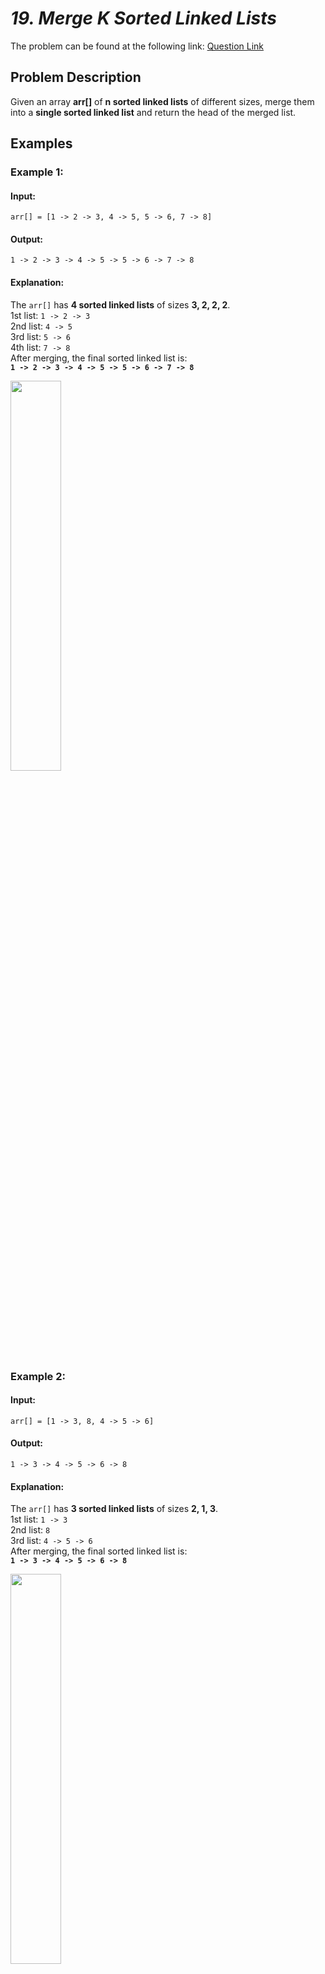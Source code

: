 # _19. Merge K Sorted Linked Lists_

The problem can be found at the following link: [Question Link](https://www.geeksforgeeks.org/problems/merge-k-sorted-linked-lists/1)

## **Problem Description**

Given an array **arr[]** of **n sorted linked lists** of different sizes, merge them into a **single sorted linked list** and return the head of the merged list.

## **Examples**

### **Example 1:**

#### **Input:**

```plaintext
arr[] = [1 -> 2 -> 3, 4 -> 5, 5 -> 6, 7 -> 8]
```

#### **Output:**

```plaintext
1 -> 2 -> 3 -> 4 -> 5 -> 5 -> 6 -> 7 -> 8
```

#### **Explanation:**

The `arr[]` has **4 sorted linked lists** of sizes **3, 2, 2, 2**.  
1st list: `1 -> 2 -> 3`  
2nd list: `4 -> 5`  
3rd list: `5 -> 6`  
4th list: `7 -> 8`  
After merging, the final sorted linked list is:  
**`1 -> 2 -> 3 -> 4 -> 5 -> 5 -> 6 -> 7 -> 8`**

<img src="https://github.com/user-attachments/assets/f0b570f5-1544-41d6-a8b7-a161381ef9f6" width="40%">

### **Example 2:**

#### **Input:**

```plaintext
arr[] = [1 -> 3, 8, 4 -> 5 -> 6]
```

#### **Output:**

```plaintext
1 -> 3 -> 4 -> 5 -> 6 -> 8
```

#### **Explanation:**

The `arr[]` has **3 sorted linked lists** of sizes **2, 1, 3**.  
1st list: `1 -> 3`  
2nd list: `8`  
3rd list: `4 -> 5 -> 6`  
After merging, the final sorted linked list is:  
**`1 -> 3 -> 4 -> 5 -> 6 -> 8`**

<img src="https://github.com/user-attachments/assets/93a5a368-3a86-4b0a-8534-5ecba01596c4" width="40%">

### **Constraints:**

- $\(1 \leq \text{Total number of nodes} \leq 10^5\)$
- $\(1 \leq \text{node->data} \leq 10^3\)$

## **My Approach**

### **Min-Heap (Priority Queue)**

1. **Use a Min-Heap (Priority Queue)** to store the head of each linked list.
2. Extract the **smallest element** from the heap and add it to the merged list.
3. Move the pointer of the extracted node’s list to the next node and **push it back** into the heap.
4. Repeat until all lists are merged.

### **Algorithm Steps:**

1. **Push the first node of each linked list** into the min-heap.
2. **While the heap is not empty**:
   - Extract the **smallest node** from the heap.
   - Add it to the result linked list.
   - If the extracted node has a next node, push it into the heap.
3. **Return the merged list** starting from the dummy node’s next pointer.

## **Time and Auxiliary Space Complexity**

- **Expected Time Complexity:** **O(N log K)**, **Each node is pushed & popped from the heap once** → **O(N log K)** (heap operations).
- **Expected Auxiliary Space Complexity:** **O(K)**, **Heap stores at most K elements at a time** → **O(K) extra space**.

## **Code (C++)**

```cpp
class Solution {
public:
    Node* mergeKLists(vector<Node*>& l) {
        auto c=[](Node* a,Node* b){return a->data>b->data;};
        priority_queue<Node*,vector<Node*>,decltype(c)> pq(c);
        for(auto x:l) if(x) pq.push(x);
        Node d(0),*t=&d;
        while(!pq.empty()){
            t->next=pq.top(); t=pq.top(); pq.pop();
            if(t->next) pq.push(t->next);
        }
        return d.next;
    }
};
```

<details>
  <summary><h2 align="center">⚡ Alternative Approaches</h2></summary>

## **2️⃣ Divide and Conquer (O(N log K) Time, O(1) Space)**

1. Recursively merge lists **pair by pair** until only **one list** remains.
2. Each merge operation takes **O(N)** time.
3. The number of merges is **O(log K)**, giving **O(N log K) total time**.

```cpp
class Solution {
public:
    Node* mergeKLists(vector<Node*>& lists) {
        if (lists.empty()) return nullptr;
        while (lists.size() > 1) {
            vector<Node*> temp;
            for (int i = 0; i < lists.size(); i += 2)
                temp.push_back(merge(lists[i], i + 1 < lists.size() ? lists[i + 1] : nullptr));
            lists = temp;
        }
        return lists[0];
    }

    Node* merge(Node* a, Node* b) {
        if (!a || !b) return a ? a : b;
        if (a->data > b->data) swap(a, b);
        a->next = merge(a->next, b);
        return a;
    }
};
```

🔹 **Pros:** Efficient and uses constant extra space.  
🔹 **Cons:** More complex implementation.

## **3️⃣ Brute Force (O(N log N) Time, O(N) Space)**

1. Store **all nodes in an array**.
2. **Sort** the array in **O(N log N)**.
3. **Rebuild** the linked list in **O(N)**.

```cpp
class Solution {
public:
    Node* mergeKLists(vector<Node*>& lists) {
        vector<int> v;
        for (auto l : lists) while (l) v.push_back(l->data), l = l->next;
        sort(v.begin(), v.end());
        Node d(0), *t = &d;
        for (int x : v) t->next = new Node(x), t = t->next;
        return d.next;
    }
};
```

🔹 **Pros:** Simple and easy to understand.  
🔹 **Cons:** **Inefficient** (`O(N log N)`) and uses extra memory.

## **📊 Comparison of Approaches**

| **Approach**                  | ⏱️ **Time Complexity** | 🗂️ **Space Complexity** | ⚡ **Method**   | ✅ **Pros**                        | ⚠️ **Cons**          |
| ----------------------------- | ---------------------- | ----------------------- | --------------- | ---------------------------------- | -------------------- |
| **Min-Heap (Priority Queue)** | 🟢 `O(N log K)`        | 🟡 `O(K)`               | Heap-based      | Best runtime & simple to implement | Uses extra space     |
| **Divide & Conquer**          | 🟢 `O(N log K)`        | 🟢 `O(1)`               | Merge-sort-like | Efficient with **low space usage** | Slightly complex     |
| **Brute Force (Sorting)**     | 🔴 `O(N log N)`        | 🔴 `O(N)`               | Sorting         | Simple & easy to understand        | **Slow for large N** |

## **💡 Best Choice?**

- ✅ **For best efficiency:** **Min-Heap (`O(N log K)`, `O(K)`)**.
- ✅ **For lowest space usage:** **Divide & Conquer (`O(N log K)`, `O(1)`)**.
- ✅ **For simplicity:** **Brute Force (`O(N log N)`, `O(N)`)**.

</details>

## **Code (Java)**

```java
class Solution {
    public Node mergeKLists(List<Node> lists) {
        PriorityQueue<Node> pq = new PriorityQueue<>(Comparator.comparingInt(a -> a.data));
        for (Node head : lists) if (head != null) pq.add(head);
        Node dummy = new Node(0), tail = dummy;
        while (!pq.isEmpty()) {
            tail.next = pq.poll();
            tail = tail.next;
            if (tail.next != null) pq.add(tail.next);
        }
        return dummy.next;
    }
}
```

## **Code (Python)**

```python
class Solution:
    def mergeKLists(self, lists):
        heap = [(node.data, i, node) for i, node in enumerate(lists) if node]
        heapq.heapify(heap)
        dummy = tail = Node(0)
        while heap:
            _, i, node = heapq.heappop(heap)
            tail.next, tail = node, node
            if node.next:
                heapq.heappush(heap, (node.next.data, i, node.next))
        return dummy.next
```

## **Contribution and Support**

For discussions, questions, or doubts related to this solution, feel free to connect on LinkedIn: [Any Questions](https://www.linkedin.com/in/patel-hetkumar-sandipbhai-8b110525a/). Let’s make this learning journey more collaborative!

⭐ **If you find this helpful, please give this repository a star!** ⭐

---

<div align="center">
  <h3><b>📍Visitor Count</b></h3>
</div>

<p align="center">
  <img src="https://profile-counter.glitch.me/Hunterdii/count.svg" />
</p>

